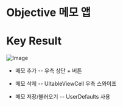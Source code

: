 # Objective 메모 앱

# Key Result
![Image](https://github.com/user-attachments/assets/678ffd95-6b5d-4518-91b5-4275c12125df)

- 메모 추가
-- 우측 상단 + 버튼
  
- 메모 삭제
-- UItableViewCell 우측 스와이프

- 메모 저장/불러오기
-- UserDefaults 사용
  
